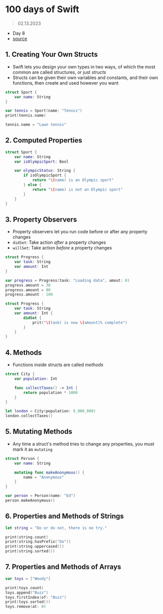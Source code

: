 # 100 days of Swift

> 02.13.2023

- Day 8
- [source](https://www.hackingwithswift.com/100/1)

## 1. Creating Your Own Structs

- Swift lets you design your own types in two ways, of which the most common are called structures, or just *structs*
- Structs can be given their own variables and constants, and their own functions, then create and used however you want

```swift
struct Sport {
    var name: String
}

var tennis = Sport(name: "Tennis")
print(tennis.name)

tennis.name = "Lawn tennis"
```

## 2. Computed Properties

```swift
struct Sport {
    var name: String
    var isOlympicSport: Bool

    var olympicStatus: String {
        if isOlympicSport {
            return "\(name) is an Olympic sport"
        } else {
            return "\(name) is not an Olympic sport"
        }
    }
}
```

## 3. Property Observers

- Property observers let you run code before or after any property changes
- `didSet`: Take action *after* a property changes
- `willSet`: Take action *before* a property changes

```swift
struct Progress {
    var task: String
    var amount: Int
}

var progress = Progress(task: "Loading data", amout: 0)
progress.amount = 30
progress.amount = 80
progress.amount - 100

struct Progress {
    var task: String
    var amount: Int {
        didSet {
            prit("\(task) is now \(amount)% complete")
        }
    }
}
```

## 4. Methods

- Functions inside structs are called *methods*

```swift
struct City {
    var population: Int

    func collectTaxes() -> Int {
        return population * 1000
    }
}

let london = City(population: 9_000_000)
london.collectTaxes()
```

## 5. Mutating Methods

- Any time a struct's method tries to change any properties, you must mark it as `mutating`

```swift
struct Person {
    var name: String

    mutating func makeAnonymous() {
        name = "Anonymous"
    }
}

var person = Person(name: "Ed")
person.makeAnonymous()
```

## 6. Properties and Methods of Strings

```swift
let string = "Do or do not, there is no try."

print(string.count)
print(string.hasPrefix("Do"))
print(string.uppercased())
print(string.sorted())
```

## 7. Properties and Methods of Arrays

```swift
var toys = ["Woody"]

print(toys.count)
toys.append("Buzz")
toys.firstIndex(of: "Buzz")
print(toys.sorted())
toys.remove(at: 0)
```